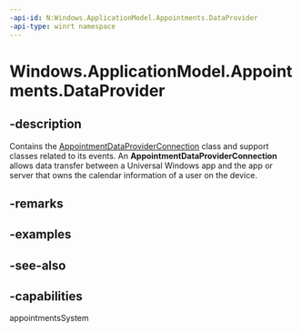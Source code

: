 ```yaml
---
-api-id: N:Windows.ApplicationModel.Appointments.DataProvider
-api-type: winrt namespace
---
```


# Windows.ApplicationModel.Appointments.DataProvider

## -description
Contains the [AppointmentDataProviderConnection](appointmentdataproviderconnection.md) class and support classes related to its events. An **AppointmentDataProviderConnection** allows data transfer between a Universal Windows app and the app or server that owns the calendar information of a user on the device.

## -remarks

## -examples

## -see-also
## -capabilities
appointmentsSystem
